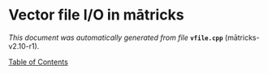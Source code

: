 
# Vector file I/O in mātricks
_This document was automatically generated from file_ **`vfile.cpp`** (mātricks-v2.10-r1).


[Table of Contents](README.md)
